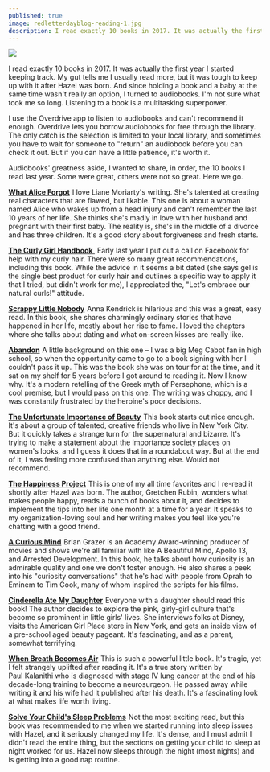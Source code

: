 ```yaml
---
published: true
image: redletterdayblog-reading-1.jpg
description: I read exactly 10 books in 2017. It was actually the first year I started keeping track. My gut tells me I usually read more, but it was tough to keep up with it after Hazel was born. And since holding a book and a baby at the same time wasn't really an option, I turned to audiobooks. I'm not sure what took me so long. Listening to a book is a multitasking superpower.
---
```

![]({{site.baseurl}}/img/redletterdayblog-reading-1.jpg)

I read exactly 10 books in 2017. It was actually the first year I started keeping track. My gut tells me I usually read more, but it was tough to keep up with it after Hazel was born. And since holding a book and a baby at the same time wasn't really an option, I turned to audiobooks. I'm not sure what took me so long. Listening to a book is a multitasking superpower.

I use the Overdrive app to listen to audiobooks and can't recommend it enough. Overdrive lets you borrow audiobooks for free through the library. The only catch is the selection is limited to your local library, and sometimes you have to wait for someone to "return" an audiobook before you can check it out. But if you can have a little patience, it's worth it.

Audiobooks' greatness aside, I wanted to share, in order, the 10 books I read last year. Some were great, others were not so great. Here we go.

<a target="_blank" href="https://www.amazon.com/gp/product/0425247449/ref=as_li_tl?ie=UTF8&camp=1789&creative=9325&creativeASIN=0425247449&linkCode=as2&tag=redletterda04-20&linkId=bb866a150f8f4b96e9de8dfab501de5a">**What Alice Forgot**</a><img src="//ir-na.amazon-adsystem.com/e/ir?t=redletterda04-20&l=am2&o=1&a=0425247449" width="1" height="1" border="0" alt="" style="border:none !important; margin:0px !important;" /> I love Liane Moriarty's writing. She's talented at creating real characters that are flawed, but likable. This one is about a woman named Alice who wakes up from a head injury and can't remember the last 10 years of her life. She thinks she's madly in love with her husband and pregnant with their first baby. The reality is, she's in the middle of a divorce and has three children. It's a good story about forgiveness and fresh starts.

<a target="_blank" href="https://www.amazon.com/gp/product/B01FODC4W4/ref=as_li_tl?ie=UTF8&camp=1789&creative=9325&creativeASIN=B01FODC4W4&linkCode=as2&tag=redletterda04-20&linkId=8e8986abf56d3de5f266fec688ffe288"> **The Curly Girl Handbook** </a><img src="//ir-na.amazon-adsystem.com/e/ir?t=redletterda04-20&l=am2&o=1&a=B01FODC4W4" width="1" height="1" border="0" alt="" style="border:none !important; margin:0px !important;" /> Early last year I put out a call on Facebook for help with my curly hair. There were so many great recommendations, including this book. While the advice in it seems a bit dated (she says gel is the single best product for curly hair and outlines a specific way to apply it that I tried, but didn't work for me), I appreciated the, "Let's embrace our natural curls!" attitude.

<a target="_blank" href="https://www.amazon.com/gp/product/150111722X/ref=as_li_tl?ie=UTF8&camp=1789&creative=9325&creativeASIN=150111722X&linkCode=as2&tag=redletterda04-20&linkId=7cbe7348a5a5045cca354eb0e9b22c82">**Scrappy Little Nobody**</a><img src="//ir-na.amazon-adsystem.com/e/ir?t=redletterda04-20&l=am2&o=1&a=150111722X" width="1" height="1" border="0" alt="" style="border:none !important; margin:0px !important;" /> Anna Kendrick is hilarious and this was a great, easy read. In this book, she shares charmingly ordinary stories that have happened in her life, mostly about her rise to fame. I loved the chapters where she talks about dating and what on-screen kisses are really like. 

<a target="_blank" href="https://www.amazon.com/gp/product/0545284104/ref=as_li_tl?ie=UTF8&camp=1789&creative=9325&creativeASIN=0545284104&linkCode=as2&tag=redletterda04-20&linkId=3414eac2ffb2ed34ba8a169eb7556530">**Abandon**</a><img src="//ir-na.amazon-adsystem.com/e/ir?t=redletterda04-20&l=am2&o=1&a=0545284104" width="1" height="1" border="0" alt="" style="border:none !important; margin:0px !important;" /> A little background on this one – I was a big Meg Cabot fan in high school, so when the opportunity came to go to a book signing with her I couldn't pass it up. This was the book she was on tour for at the time, and it sat on my shelf for 5 years before I got around to reading it. Now I know why. It's a modern retelling of the Greek myth of Persephone, which is a cool premise, but I would pass on this one. The writing was choppy, and I was constantly frustrated by the heroine's poor decisions. 

<a target="_blank" href="https://www.amazon.com/gp/product/0393352307/ref=as_li_tl?ie=UTF8&camp=1789&creative=9325&creativeASIN=0393352307&linkCode=as2&tag=redletterda04-20&linkId=dc8e745d144732de0bccfe61fe0aaa59">**The Unfortunate Importance of Beauty**</a><img src="//ir-na.amazon-adsystem.com/e/ir?t=redletterda04-20&l=am2&o=1&a=0393352307" width="1" height="1" border="0" alt="" style="border:none !important; margin:0px !important;" /> This book starts out nice enough. It's about a group of talented, creative friends who live in New York City. But it quickly takes a strange turn for the supernatural and bizarre. It's trying to make a statement about the importance society places on women's looks, and I guess it does that in a roundabout way. But at the end of it, I was feeling more confused than anything else. Would not recommend.

<a target="_blank" href="https://www.amazon.com/gp/product/0062414852/ref=as_li_tl?ie=UTF8&camp=1789&creative=9325&creativeASIN=0062414852&linkCode=as2&tag=redletterda04-20&linkId=313fe0e7ffef7e4ae8ef4b50a05eca75">**The Happiness Project**</a><img src="//ir-na.amazon-adsystem.com/e/ir?t=redletterda04-20&l=am2&o=1&a=0062414852" width="1" height="1" border="0" alt="" style="border:none !important; margin:0px !important;" /> This is one of my all time favorites and I re-read it shortly after Hazel was born. The author, Gretchen Rubin, wonders what makes people happy, reads a bunch of books about it, and decides to implement the tips into her life one month at a time for a year. It speaks to my organization-loving soul and her writing makes you feel like you're chatting with a good friend. 

<a target="_blank" href="https://www.amazon.com/gp/product/1476730776/ref=as_li_tl?ie=UTF8&camp=1789&creative=9325&creativeASIN=1476730776&linkCode=as2&tag=redletterda04-20&linkId=db4f8243bbc194f0dff4c31e5057d2a8">**A Curious Mind**</a><img src="//ir-na.amazon-adsystem.com/e/ir?t=redletterda04-20&l=am2&o=1&a=1476730776" width="1" height="1" border="0" alt="" style="border:none !important; margin:0px !important;" /> Brian Grazer is an Academy Award-winning producer of movies and shows we're all familiar with like A Beautiful Mind, Apollo 13, and Arrested Development. In this book, he talks about how curiosity is an admirable quality and one we don't foster enough. He also shares a peek into his "curiosity conversations" that he's had with people from Oprah to Eminem to Tim Cook, many of whom inspired the scripts for his films.

<a target="_blank" href="https://www.amazon.com/gp/product/0061711535/ref=as_li_tl?ie=UTF8&camp=1789&creative=9325&creativeASIN=0061711535&linkCode=as2&tag=redletterda04-20&linkId=bffccdfe5c6b22794e313390a031af8c">**Cinderella Ate My Daughter**</a><img src="//ir-na.amazon-adsystem.com/e/ir?t=redletterda04-20&l=am2&o=1&a=0061711535" width="1" height="1" border="0" alt="" style="border:none !important; margin:0px !important;" /> Everyone with a daughter should read this book! The author decides to explore the pink, girly-girl culture that's become so prominent in little girls' lives. She interviews folks at Disney, visits the American Girl Place store in New York, and gets an inside view of a pre-school aged beauty pageant. It's fascinating, and as a parent, somewhat terrifying.

<a target="_blank" href="https://www.amazon.com/gp/product/081298840X/ref=as_li_tl?ie=UTF8&camp=1789&creative=9325&creativeASIN=081298840X&linkCode=as2&tag=redletterda04-20&linkId=91efbd719187ba290c0dfd5f9f02075a">**When Breath Becomes Air**</a><img src="//ir-na.amazon-adsystem.com/e/ir?t=redletterda04-20&l=am2&o=1&a=081298840X" width="1" height="1" border="0" alt="" style="border:none !important; margin:0px !important;" /> This is such a powerful little book. It's tragic, yet I felt strangely uplifted after reading it. It's a true story written by Paul Kalanithi who is diagnosed with stage IV lung cancer at the end of his decade-long training to become a neurosurgeon. He passed away while writing it and his wife had it published after his death. It's a fascinating look at what makes life worth living.

<a target="_blank" href="https://www.amazon.com/gp/product/0743201639/ref=as_li_tl?ie=UTF8&camp=1789&creative=9325&creativeASIN=0743201639&linkCode=as2&tag=redletterda04-20&linkId=9f884020f8767df498feb3660b50f642">**Solve Your Child's Sleep Problems**</a><img src="//ir-na.amazon-adsystem.com/e/ir?t=redletterda04-20&l=am2&o=1&a=0743201639" width="1" height="1" border="0" alt="" style="border:none !important; margin:0px !important;" /> Not the most exciting read, but this book was recommended to me when we started running into sleep issues with Hazel, and it seriously changed my life. It's dense, and I must admit I didn't read the entire thing, but the sections on getting your child to sleep at night worked for us. Hazel now sleeps through the night (most nights) and is getting into a good nap routine.
